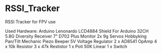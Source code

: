RSSI_Tracker
============

RSSI Tracker for FPV use

Used Hardware:   Arduino Lenonardo
                 LCD4884 Shield For Arduino
                 32CH 5.8G Diversity Receiver 7" D702 Plus Monitor
                 2x 9g Servos
                 Hobbyking Pan/Tilt Mechanic
                 Piezo Beeper
                 5V Voltage Regulator
                 2 x AD8541 OpAmp
                 4 x 10k Resistor
                 3 x 47k Restistor
                 1 x Poti 50K Linear
                 1 x Switch
                 
